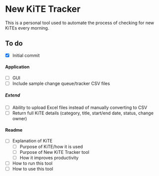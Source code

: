 # New KiTE Tracker
This is a personal tool used to automate the process of checking for new KiTEs every morning.

## To do
- [x] Initial commit
#### Application
- [ ] GUI
- [ ] Include sample change queue/tracker CSV files
##### Extend
- [ ] Ability to upload Excel files instead of manually converting to CSV
- [ ] Return full KiTE details (category, title, start/end date, status, change owner)
#### Readme
- [ ] Explanation of KiTE
     - [ ] Purpose of KiTE/how it is used
     - [ ] Purpose of New KiTE Tracker tool
	 - [ ] How it improves productivity
- [ ] How to run this tool
- [ ] How to use this tool